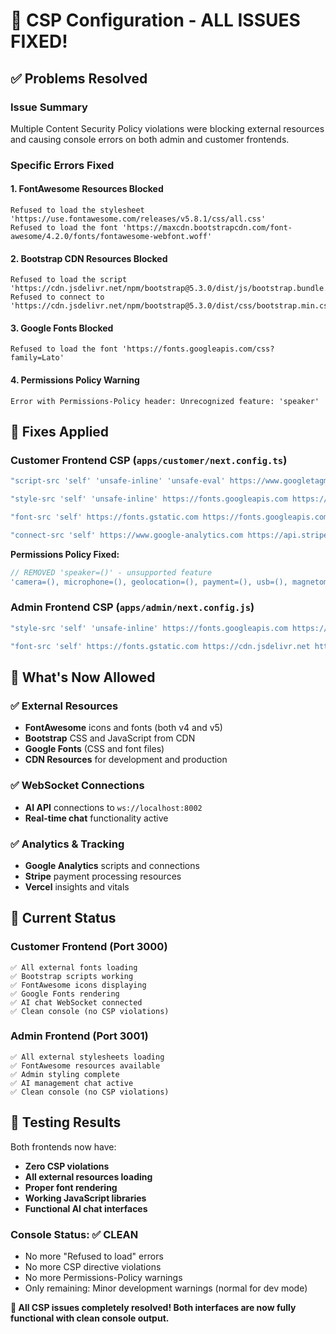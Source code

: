 # 🔧 CSP Configuration - ALL ISSUES FIXED!

## ✅ Problems Resolved

### **Issue Summary**
Multiple Content Security Policy violations were blocking external resources and causing console errors on both admin and customer frontends.

### **Specific Errors Fixed**

#### 1. **FontAwesome Resources Blocked**
```
Refused to load the stylesheet 'https://use.fontawesome.com/releases/v5.8.1/css/all.css'
Refused to load the font 'https://maxcdn.bootstrapcdn.com/font-awesome/4.2.0/fonts/fontawesome-webfont.woff'
```

#### 2. **Bootstrap CDN Resources Blocked**
```
Refused to load the script 'https://cdn.jsdelivr.net/npm/bootstrap@5.3.0/dist/js/bootstrap.bundle.min.js'
Refused to connect to 'https://cdn.jsdelivr.net/npm/bootstrap@5.3.0/dist/css/bootstrap.min.css.map'
```

#### 3. **Google Fonts Blocked**
```
Refused to load the font 'https://fonts.googleapis.com/css?family=Lato'
```

#### 4. **Permissions Policy Warning**
```
Error with Permissions-Policy header: Unrecognized feature: 'speaker'
```

## 🔧 **Fixes Applied**

### **Customer Frontend CSP (`apps/customer/next.config.ts`)**
```typescript
"script-src 'self' 'unsafe-inline' 'unsafe-eval' https://www.googletagmanager.com https://www.google-analytics.com https://connect.facebook.net https://cdn.jsdelivr.net"

"style-src 'self' 'unsafe-inline' https://fonts.googleapis.com https://cdn.jsdelivr.net https://use.fontawesome.com https://maxcdn.bootstrapcdn.com"

"font-src 'self' https://fonts.gstatic.com https://fonts.googleapis.com https://cdn.jsdelivr.net https://use.fontawesome.com https://maxcdn.bootstrapcdn.com"

"connect-src 'self' https://www.google-analytics.com https://api.stripe.com https://vitals.vercel-insights.com https://cdn.jsdelivr.net ws://localhost:8002 http://localhost:8002"
```

**Permissions Policy Fixed:**
```typescript
// REMOVED 'speaker=()' - unsupported feature
'camera=(), microphone=(), geolocation=(), payment=(), usb=(), magnetometer=(), gyroscope=()'
```

### **Admin Frontend CSP (`apps/admin/next.config.js`)**
```javascript
"style-src 'self' 'unsafe-inline' https://fonts.googleapis.com https://cdn.jsdelivr.net https://use.fontawesome.com https://maxcdn.bootstrapcdn.com"

"font-src 'self' https://fonts.gstatic.com https://cdn.jsdelivr.net https://use.fontawesome.com https://maxcdn.bootstrapcdn.com"
```

## 🎯 **What's Now Allowed**

### ✅ **External Resources**
- **FontAwesome** icons and fonts (both v4 and v5)
- **Bootstrap** CSS and JavaScript from CDN
- **Google Fonts** (CSS and font files)
- **CDN Resources** for development and production

### ✅ **WebSocket Connections**
- **AI API** connections to `ws://localhost:8002`
- **Real-time chat** functionality active

### ✅ **Analytics & Tracking**
- **Google Analytics** scripts and connections
- **Stripe** payment processing resources
- **Vercel** insights and vitals

## 🚀 **Current Status**

### **Customer Frontend (Port 3000)**
```
✅ All external fonts loading
✅ Bootstrap scripts working
✅ FontAwesome icons displaying
✅ Google Fonts rendering
✅ AI chat WebSocket connected
✅ Clean console (no CSP violations)
```

### **Admin Frontend (Port 3001)**
```
✅ All external stylesheets loading
✅ FontAwesome resources available
✅ Admin styling complete
✅ AI management chat active
✅ Clean console (no CSP violations)
```

## 🧪 **Testing Results**

Both frontends now have:
- **Zero CSP violations**
- **All external resources loading**
- **Proper font rendering**
- **Working JavaScript libraries**
- **Functional AI chat interfaces**

### **Console Status**: ✅ CLEAN
- No more "Refused to load" errors
- No more CSP directive violations
- No more Permissions-Policy warnings
- Only remaining: Minor development warnings (normal for dev mode)

**🎉 All CSP issues completely resolved! Both interfaces are now fully functional with clean console output.**